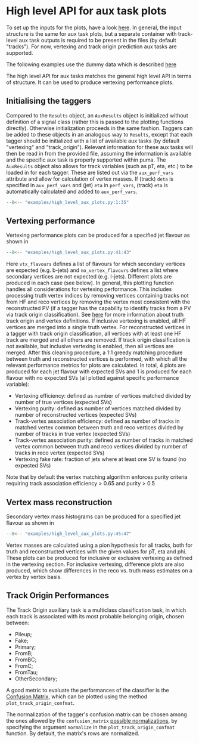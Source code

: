 # High level API for aux task plots

To set up the inputs for the plots, have a look [here](./index.md). In general, the input structure is the same
for aux task plots, but a separate container with track-level aux task outputs is required to be present in the
files (by default "tracks"). For now, vertexing and track origin prediction aux tasks are supported.

The following examples use the dummy data which is described [here](./dummy_data.md)

The high level API for aux tasks matches the general high level API in terms of structure. It can be used to
produce vertexing performance plots.


## Initialising the taggers

Compared to the `Results` object, an `AuxResults` object is initialized without definition of a signal class (rather
this is passed to the plotting functions directly). Otherwise initialization proceeds in the same fashion. Taggers
can be added to these objects in an analogous way to `Results`, except that each tagger should be initialized with
a list of available aux tasks (by default "vertexing" and "track_origin"). Relevant information for these aux tasks
will then be read in from the provided file, assuming the information is available and the specific aux task is
properly supported within puma. The `AuxResults` object also allows for track variables (such as pT, eta, etc.) to
be loaded in for each tagger. These are listed out via the `aux_perf_vars` attribute and allow for calculation of
vertex masses. If (track) `deta` is specified in `aux_perf_vars` and (jet) `eta` in `perf_vars`, (track) `eta` is
automatically calculated and added to `aux_perf_vars`.

```py
--8<-- "examples/high_level_aux_plots.py:1:35"
```


## Vertexing performance

Vertexing performance plots can be produced for a specified jet flavour as shown in
```py
--8<-- "examples/high_level_aux_plots.py:41:43"
```
Here ```vtx_flavours``` defines a list of flavours for which secondary vertices are expected (e.g. b-jets)
and ```no_vertex_flavours``` defines a list where secondary vertices are not expected (e.g. l-jets). Different
plots are produced in each case (see below). In general, this plotting function handles all considerations
for vertexing performance. This includes processing truth vertex indices by removing vertices containing tracks
not from HF and reco vertices by removing the vertex most consistent with the reconstructed PV (if a tagger has
the capability to identify tracks from a PV via track origin classification). See
[here](https://ftag.docs.cern.ch/algorithms/labelling/track_labels/) for more information about truth track
origin and vertex definitions. If inclusive vertexing is enabled, all HF vertices are merged into a single
truth vertex. For reconstructed vertices in a tagger with track origin classification, all vertices with at
least one HF track are merged and all others are removed. If track origin classification is not available, but
inclusive vertexing is enabled, then all vertices are merged. After this cleaning procedure, a 1:1 greedy matching
procedure between truth and reconstructed vertices is performed, with which all the relevant performance metrics
for plots are calculated. In total, 4 plots are produced for each jet flavour with expected SVs and 1 is produced
for each flavour with no expected SVs (all plotted against specific performance variable):

* Vertexing efficiency: defined as number of vertices matched divided by number of true vertices (expected SVs)
* Vertexing purity: defined as number of vertices matched divided by number of reconstructed vertices (expected SVs)
* Track-vertex association efficiency: defined as number of tracks in matched vertex common between truth and
reco vertices divided by number of tracks in true vertex (expected SVs)
* Track-vertex association purity: defined as number of tracks in matched vertex common between truth and reco
vertices divided by number of tracks in reco vertex (expected SVs)
* Vertexing fake rate: fraction of jets where at least one SV is found (no expected SVs)

Note that by default the vertex matching algorithm enforces purity criteria requiring track association
efficiency > 0.65 and purity > 0.5


## Vertex mass reconstruction

Secondary vertex mass histograms can be produced for a specified jet flavour as shown in
```py
--8<-- "examples/high_level_aux_plots.py:45:47"
```
Vertex masses are calculated using a pion hypothesis for all tracks, both for truth and reconstructed vertices with
the given values for pT, eta and phi. These plots can be produced for inclusive or exclusive vertexing as defined in the
vertexing section. For inclusive vertexing, difference plots are also produced, which show differences in the reco vs.
truth mass estimates on a vertex by vertex basis.


## Track Origin Performances

The Track Origin auxiliary task is a multiclass classification task, in which each track is associated with its most probable belonging origin, chosen between:

- Pileup;
- Fake;
- Primary;
- FromB;
- FromBC;
- FromC;
- FromTau;
- OtherSecondary;

A good metric to evaluate the performances of the classifier is the [Confusion Matrix](../examples/confusion_matrix.md), which can be plotted using the method `plot_track_origin_confmat`.

The normalization of the tagger's confusion matrix can be chosen among the ones allowed by the `confusion_matrix` [possible normalizations](../examples/confusion_matrix.md#normalization), by specifying the argument `normalize` in the `plot_track_origin_confmat` function. By default, the matrix's rows are normalized.
